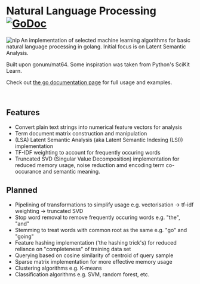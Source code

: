 # Natural Language Processing [![GoDoc](https://godoc.org/github.com/james-bowman/nlp?status.svg)](https://godoc.org/github.com/james-bowman/nlp)

<img src="https://github.com/james-bowman/nlp/raw/master/Gophers.008.crop.png" alt="nlp" align="left" />

An implementation of selected machine learning algorithms for basic natural language processing in golang.  Initial focus is on Latent Semantic Analysis.

Built upon gonum/mat64.  Some inspiration was taken from Python's SciKit Learn.

Check out [the go documentation page](https://godoc.org/github.com/james-bowman/nlp) for full usage and examples.

<br clear="all"/>

## Features

* Convert plain text strings into numerical feature vectors for analysis
* Term document matrix construction and manipulation
* (LSA) Latent Semantic Analysis (aka Latent Semantic Indexing (LSI)) implementation
* TF-IDF weighting to account for frequently occuring words
* Truncated SVD (Singular Value Decomposition) implementation for reduced memory usage, noise reduction amd encoding term co-occurance and semantic meaning.

## Planned

* Pipelining of transformations to simplify usage e.g. vectorisation -> tf-idf weighting -> truncated SVD
* Stop word removal to remove frequently occuring words e.g. "the", "and"
* Stemming to treat words with common root as the same e.g. "go" and "going"
* Feature hashing implementation ('the hashing trick's) for reduced reliance on "completeness" of training data set
* Querying based on cosine similarity of centroid of query sample
* Sparse matrix implementation for more effective memory usage
* Clustering algorithms e.g. K-means
* Classification algorithms e.g. SVM, random forest, etc.

